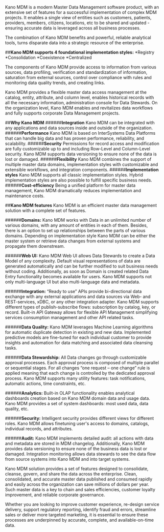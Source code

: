 Kano MDM is a modern Master Data Management software product, with an extensive set of features for a successful implementation of complex MDM projects. It enables a single view of entities such as customers, patients, providers, members, citizens, locations, etc to be shared and updated - ensuring accurate data is leveraged across all business processes.

The combination of Kano MDM benefits and powerful, reliable analytical tools, turns disparate data into a strategic resource of the enterprise.

 ##**Kano MDM supports 4 foundational implementation styles:**
*Registry 
*Consolidation
*Coexistence 
*Centralized

The components of Kano MDM provide access to information from various sources, data profiling, verification and standardization of information, saturation from external sources, control over compliance with rules and monitoring data quality trends, and creating links.

Kano MDM provides a flexible master data access management at the catalog, entity, attribute, and column level, enables historical records with all the necessary information, administration console for Data Stewards. On the organization level, Kano MDM  enables and revitalizes data workflows and fully supports corporate Data Management projects. 

##**Why Kano MDM**
######**Integration**
Kano  MDM  can be integrated with any applications and data sources inside and outside of the organization.
######**Performance**
Kano MDM is based on InterSystems Data Platforms that can handle big data and has proven performance, reliability, and scalability.
######**Security**
Permissions for record access and modification are fully customizable up to and including Row-Level and Column-Level security. Kano MDM supports data versioning to ensure none of the data is lost or damaged.
######**Flexibility** 
Kano MDM combines the support of multiple master data domains, implementation styles with customizable and extensible workflows, and integration components.
######**Implementation styles**
Kano  MDM  supports all classic implementation styles. Hybrid implementation styles are also possible to fulfill specific business needs.
######**Cost-efficiency**
Being a unified platform for master data management, Kano MDM dramatically reduces implementation and maintenance costs.

##**Kano MDM features**
Kano MDM is an efficient master data management solution with a complete set of features.

######**Domains:**
Kano MDM works with Data in an unlimited number of various domains, with any amount of entities in each of them. Besides, there is an option to set up relationships between the parts of various domains. Depending on implementation style Kano MDM can be either the master system or retrieve data changes from external systems and propagate them downstream.
 
######**Web UI:**
Kano MDM Web UI allows Data Stewards to create a Data Model of any complexity. Default visual representations of data are generated automatically and can be further modified to suit business needs without coding. Additionally, as soon as Domain is created related Data Entry functionality becomes available for users. Kano MDM supports not only multi-language UI but also multi-language data and metadata.
 
######**Integration:**
“Ready to use” APIs provide bi-directional data exchange with any external applications and data sources via Web- and REST-services, xDBC, or any other integration adapter. Kano MDM supports different types of publish-subscribe flows: subscription by catalog, key, or record. Built-in API Gateway allows for flexible API Management simplifying services consumption management and other API related tasks.
 
######**Data Quality:**
Kano MDM leverages Machine Learning algorithms for automatic duplicate detection in existing and new data. Implemented predictive models are fine-tuned for each individual customer to provide insights and automation for data matching and associated data cleansing tasks.
 
######**Data Stewardship:**
All Data changes go through customizable approval processes. Each approval process is composed of multiple parallel or sequential stages. For all changes “one request – one change” rule is applied meaning that each change is controlled by the dedicated approval process. Kano MDM supports many utility features: task notifications, automatic actions, time constraints, etc.
 
######**Analytics:**
Built-in OLAP functionality enables analytical dashboards creation based on Kano MDM domain data and usage data. Kano MDM provides a set of system dashboards: most used data, data quality, etc.
 
######**Security:**
 Intelligent security provides different views for different roles. Kano MDM allows finetuning user's access to domains, catalogs, individual records, and attributes.
 
######**Audit:**
Kano MDM implements detailed audit: all actions with data and metadata are stored in MDM changelog. Additionally, Kano MDM provides data versioning to ensure none of the business data is lost or damaged. Integration monitoring allows data stewards to see the data flow from source systems into Kano MDM and into target systems.

Kano MDM solution provides a set of features designed to consolidate, cleanse, govern, and share the data across the enterprise. Clean, consolidated, and accurate master data published and consumed rapidly and easily across the organization can save millions of dollars per year. Such master data is a key to chain and sales efficiencies, customer loyalty improvement, and reliable corporate governance.  

Whether you are looking to improve customer experience, re-design service delivery, support regulatory reporting, identify fraud and errors, streamline sales or deliver more targeted marketing, it is essential to ensure these processes are underpinned by accurate, complete, and available-on-time data. 






